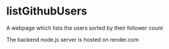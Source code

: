 # listGithubUsers
A webpage which lists the users sorted by their follower count

The backend node.js server is hosted on render.com 
